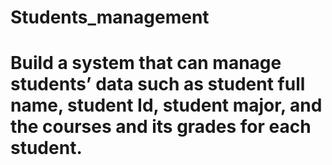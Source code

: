 # Students_management

# Build a system that can manage students’ data such as student full name, student Id, student major, and the courses and its grades for each student.
